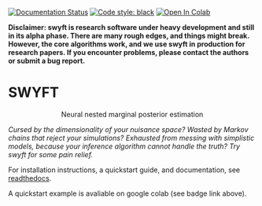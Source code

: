[![Documentation Status](https://readthedocs.org/projects/swyft/badge/?version=latest)](https://swyft.readthedocs.io/en/latest/?badge=latest)
[![Code style: black](https://img.shields.io/badge/code%20style-black-000000.svg)](https://github.com/psf/black)
[![Open In Colab](https://colab.research.google.com/assets/colab-badge.svg)](https://colab.research.google.com/github/undark-lab/swyft/blob/master/notebooks/QuickStart.ipynb)

**Disclaimer: swyft is research software under heavy development and still in its alpha phase. There are many rough edges, and things might break. However, the core algorithms work, and we use swyft in production for research papers. If you encounter problems, please contact the authors or submit a bug report.**

# SWYFT

<p align="center">
Neural nested marginal posterior estimation
</p>

*Cursed by the dimensionality of your nuisance space? Wasted by Markov
chains that reject your simulations? Exhausted from messing with
simplistic models, because your inference algorithm cannot handle the
truth? Try swyft for some pain relief.*

For installation instructions, a quickstart guide, and documentation, see
[readthedocs](https://swyft.readthedocs.io/en/latest/).  

A quickstart example is avaliable on google colab (see badge link
above).
